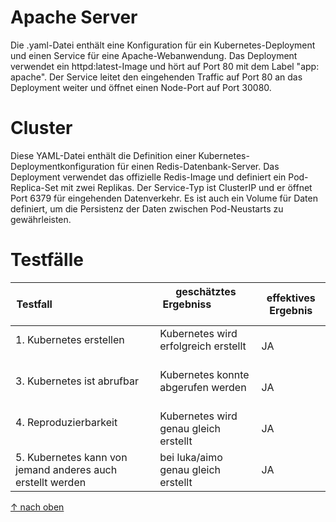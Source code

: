 Apache Server
===

Die .yaml-Datei enthält eine Konfiguration für ein Kubernetes-Deployment und einen Service für eine Apache-Webanwendung. Das Deployment verwendet ein httpd:latest-Image und hört auf Port 80 mit dem Label "app: apache". Der Service leitet den eingehenden Traffic auf Port 80 an das Deployment weiter und öffnet einen Node-Port auf Port 30080.



Cluster
===
Diese YAML-Datei enthält die Definition einer Kubernetes-Deploymentkonfiguration für einen Redis-Datenbank-Server. Das Deployment verwendet das offizielle Redis-Image und definiert ein Pod-Replica-Set mit zwei Replikas. Der Service-Typ ist ClusterIP und er öffnet Port 6379 für eingehenden Datenverkehr. Es ist auch ein Volume für Daten definiert, um die Persistenz der Daten zwischen Pod-Neustarts zu gewährleisten.


Testfälle
======
| Testfall                                                   | geschätztes Ergebniss                       | effektives Ergebnis |
| ---------------------------------------------------------- | ------------------------------------------- | ------------------- |
| 1. Kubernetes erstellen                                    | Kubernetes wird erfolgreich erstellt        | JA             |
| 3. Kubernetes ist abrufbar                                 | Kubernetes konnte abgerufen werden          | JA             |
| 4. Reproduzierbarkeit                                      | Kubernetes wird genau gleich erstellt       | JA             |
| 5. Kubernetes kann von jemand anderes auch erstellt werden | bei luka/aimo genau gleich erstellt         | JA            |

[&uarr; nach oben](https://github.com/JenniLino/M300_Lino/tree/main/M300_40-Kubernetes)

